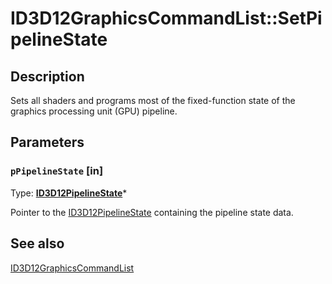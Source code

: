 # ID3D12GraphicsCommandList::SetPipelineState

## Description

Sets all shaders and programs most of the fixed-function state of the graphics processing unit (GPU) pipeline.

## Parameters

### `pPipelineState` [in]

Type: **[ID3D12PipelineState](https://learn.microsoft.com/windows/desktop/api/d3d12/nn-d3d12-id3d12pipelinestate)***

Pointer to the [ID3D12PipelineState](https://learn.microsoft.com/windows/desktop/api/d3d12/nn-d3d12-id3d12pipelinestate) containing the pipeline state data.

## See also

[ID3D12GraphicsCommandList](https://learn.microsoft.com/windows/desktop/api/d3d12/nn-d3d12-id3d12graphicscommandlist)